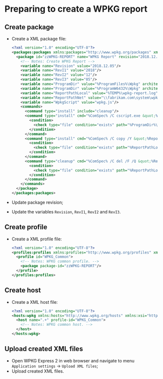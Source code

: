 # Preparing to create a WPKG report

## Create package

- Create a XML package file:

  ```xml
  <?xml version="1.0" encoding="UTF-8"?>
  <packages:packages xmlns:packages="http://www.wpkg.org/packages" xmlns:wpkg="http://www.wpkg.org/wpkg" xmlns:xsi="http://www.w3.org/2001/XMLSchema-instance" xsi:schemaLocation="http://www.wpkg.org/packages">
    <package id="zzWPKG-REPORT" name="WPKG Report" revision="2018.12.05" priority="0" reboot="false" execute="changed">
      <!-- Notes: Create WPKG Report -->
      <variable name="Revision" value="2018.12.05"/>
      <variable name="RevI1" value="2018"/>
      <variable name="RevI2" value="12"/>
      <variable name="RevI3" value="05"/>
      <variable name="ProgramDir" value="%ProgramFiles%\Wpkg" architecture="x86"/>
      <variable name="ProgramDir" value="%ProgramW6432%\Wpkg" architecture="x64"/>
      <variable name="ReportPathLocal" value="%TEMP%\wpkg-report.log"/>
      <variable name="ReportPathNet" value="\\fabrikam.com\system\wpkg\base\reports\%COMPUTERNAME%.log"/>
      <variable name="WpkgScript" value="wpkg.js"/>
      <commands>
        <command type="install" include="cleanup"/>
        <command type="install" cmd="%ComSpec% /C cscript.exe &quot;%ProgramDir%\%WpkgScript%&quot; //NoLogo /query:iml /queryMode:local /quiet:false &gt; %ReportPathLocal%" timeout="60">
          <condition>
            <check type="file" condition="exists" path="%ProgramDir%\%WpkgScript%"/>
          </condition>
        </command>
        <command type="install" cmd="%ComSpec% /C copy /Y &quot;%ReportPathLocal%&quot; &quot;%ReportPathNet%&quot;" timeout="30">
          <condition>
            <check type="file" condition="exists" path="%ReportPathLocal%"/>
          </condition>
        </command>
        <command type="cleanup" cmd="%ComSpec% /C del /F /Q &quot;%ReportPathLocal%&quot;" timeout="30">
          <condition>
            <check type="file" condition="exists" path="%ReportPathLocal%"/>
          </condition>
        </command>
      </commands>
    </package>
  </packages:packages>
  ```

- Update package revision;
- Update the variables `Revision`, `RevI1`, `RevI2` and `RevI3`.

## Create profile

- Create a XML profile file:

  ```xml
  <?xml version="1.0" encoding="UTF-8"?>
  <profiles:profiles xmlns:profiles="http://www.wpkg.org/profiles" xmlns:xsi="http://www.w3.org/2001/XMLSchema-instance" xsi:schemaLocation="http://www.wpkg.org/profiles">
    <profile id="WPKG_Common">
      <!-- Notes: WPKG common profile. -->
      <package package-id="zzWPKG-REPORT"/>
    </profile>
  </profiles:profiles>
  ```

## Create host

- Create a XML host file:

  ```xml
  <?xml version="1.0" encoding="UTF-8"?>
  <hosts:wpkg xmlns:hosts="http://www.wpkg.org/hosts" xmlns:xsi="http://www.w3.org/2001/XMLSchema-instance" xsi:schemaLocation="http://www.wpkg.org/hosts">
    <host name=".+" profile-id="WPKG_Common">
      <!-- Notes: WPKG common host. -->
    </host>
  </hosts:wpkg>
  ```

## Upload created XML files

- Open WPKG Express 2 in web browser and navigate to menu `Application settings` ->
  `Upload XML files`;
- Upload created XML files.

